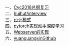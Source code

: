 一、[Cyc2018总纲复习](https://github.com/CyC2018/CS-Notes)<br>
二、[huihut/interview](https://github.com/huihut/interview)<br>
三、[设计模式](https://github.com/FengJungle/DesignPattern)<br>
四、[pytorch实现动手深度学习](https://github.com/Liuhongzhi2018/Dive-into-DL-PyTorch)<br>
五、[Webserver的实现](https://github.com/linyacool/WebServer)<br>
六、[yuanguangxinGithub](https://github.com/yuanguangxin/LeetCode)
